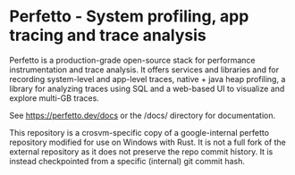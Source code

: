 # Perfetto - System profiling, app tracing and trace analysis

Perfetto is a production-grade open-source stack for performance
instrumentation and trace analysis. It offers services and libraries and for
recording system-level and app-level traces, native + java heap profiling, a
library for analyzing traces using SQL and a web-based UI to visualize and
explore multi-GB traces.

See https://perfetto.dev/docs or the /docs/ directory for documentation.

This repository is a crosvm-specific copy of a google-internal perfetto
repository modified for use on Windows with Rust. It is not a full fork of the
external repository as it does not preserve the repo commit history. It is
instead checkpointed from a specific (internal) git commit hash.
